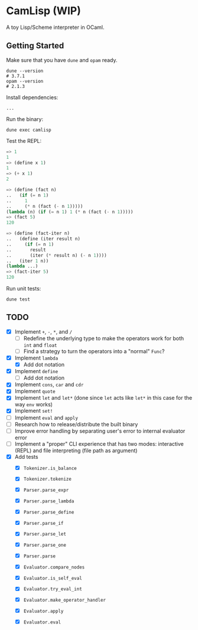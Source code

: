 # CamLisp (WIP)

A toy Lisp/Scheme interpreter in OCaml.

## Getting Started

Make sure that you have `dune` and `opam` ready.

```shell
dune --version
# 3.7.1
opam --version
# 2.1.3
```

Install dependencies:

```shell
...
```

Run the binary:

```shell
dune exec camlisp
```

Test the REPL:

```lisp
=> 1
1
=> (define x 1)
1
=> (+ x 1)
2
```

```lisp
=> (define (fact n)
..   (if (= n 1)
..     1
..     (* n (fact (- n 1)))))
(lambda (n) (if (= n 1) 1 (* n (fact (- n 1)))))
=> (fact 5)
120
```

```lisp
=> (define (fact-iter n)
..   (define (iter result n)
..     (if (= n 1)
..       result
..       (iter (* result n) (- n 1))))
..   (iter 1 n))
(lambda ...)
=> (fact-iter 5)
120
```

Run unit tests:

```shell
dune test
```

## TODO

- [x] Implement `+`, `-`, `*`, and `/`
  - [ ] Redefine the underlying type to make the operators work for both `int`
    and `float`
  - [ ] Find a strategy to turn the operators into a "normal" `Func`?
- [x] Implement `lambda`
  - [x] Add dot notation
- [x] Implement `define`
  - [ ] Add dot notation
- [x] Implement `cons`, `car` and `cdr`
- [x] Implement `quote`
- [x] Implement `let` and `let*` (done since `let` acts like `let*` in this case
  for the way `env` works)
- [x] Implement `set!`
- [ ] Implement `eval` and `apply`
- [ ] Research how to release/distribute the built binary
- [ ] Improve error handling by separating user's error to internal evaluator
  error
- [ ] Implement a "proper" CLI experience that has two modes: interactive (REPL)
  and file interpreting (file path as argument)
- [x] Add tests
  - [x] `Tokenizer.is_balance`
  - [x] `Tokenizer.tokenize`
  - [x] `Parser.parse_expr`
  - [x] `Parser.parse_lambda`
  - [x] `Parser.parse_define`
  - [x] `Parser.parse_if`
  - [x] `Parser.parse_let`
  - [x] `Parser.parse_one`
  - [x] `Parser.parse`
  - [x] `Evaluator.compare_nodes`
  - [x] `Evaluator.is_self_eval`
  - [x] `Evaluator.try_eval_int`
  - [x] `Evaluator.make_operator_handler`
  - [x] `Evaluator.apply`
  - [x] `Evaluator.eval`

